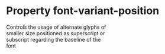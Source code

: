 # Property font-variant-position

Controls the usage of alternate glyphs of  
smaller size positioned as superscript or  
subscript regarding the baseline of the  
font  
